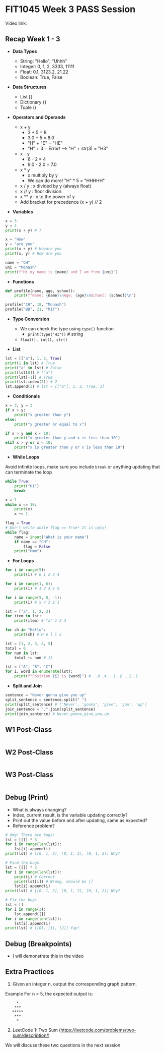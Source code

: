 # FIT1045 Week 3 PASS Session 
Video link: 

## Recap Week 1 - 3
- **Data Types**
    - String: "Hello", "Uhhh"
    - Integer: 0, 1, 2, 3333, 11111
    - Float: 0.1, 3123.2, 21.22
    - Boolean: True, False

- **Data Structures**
    - List []
    - Dictionary {}
    - Tuple ()

- **Operators and Operands**
    - x + y
        - 3 + 5 = 8
        - 3.0 + 5 = 8.0
        - "H" + "E" = "HE"
        - "H" + 3 = Error! --> "H" + str(3) = "H3"
    - x - y
        - 6 - 2 = 4
        - 9.0 - 2.0 = 7.0
    - x * y
        - x multiply by y
        - We can do more! "H" * 5 = "HHHHH"
    - x / y : x divided by y (always float)
    - x // y : floor division 
    - x ** y : x to the power of y 
    - Add bracket for precedence (x + y) // 2
- **Variables**
```Python
x = 3
y = 4
print(x + y) # 7

x = "How"
y = "are you"
print(x + y) # Howare you
print(x, y) # How are you

name = "CH"
uni = "Monash"
print(f"Hi my name is {name} and I am from {uni}")
```
- **Functions**
```Python
def profile(name, age, school):
    print(f"Name: {name}\nAge: {age}\nSchool: {school}\n")

profile("CH", 18, "Monash")
profile("BB", 21, "MIT")
```

- **Type Conversion**
    - We can check the type using ```type()``` function
        - ```print(type("HI"))``` # string
    - ```float(), int(), str()```

- **List**
```Python
lst = [["a"], 1, 2, True]
print(1 in lst) # True
print("a" in lst) # False
print(lst[0]) # ["a"]
print(lst[-1]) # True
print(lst.index(2)) # 2
lst.append(3) # lst = [["a"], 1, 2, True, 3]
```

- **Conditionals**
```Python
x = 3, y = 2
if x > y:
    print("x greater than y")
else:
    print("y greater or equal to x")

if x > y and x < 10:
    print("x greater than y and x is less than 10")
elif x > y or x < 10:
    print("x is greater than y or x is less than 10")
```

- **While Loops**

Avoid infinite loops, make sure you include ```break``` or 
anything updating that can terminate the loop

```Python
while True:
    print("Hi")
    break

x = 1
while x <= 10:
    print(x)
    x += 1

flag = True
# Don't write while flag == True! It is ugly!
while flag:
    name = input("What is your name")
    if name == "CH":
        flag = False
    print("Hmm")
```

- **For Loops**
```Python
for i in range(5):
    print(i) # 0 1 2 3 4

for i in range(1, 6):
    print(i) # 1 2 3 4 5

for i in range(5, 0, -1):
    print(i) # 5 4 3 2 1

lst = ["a", 1, 2, 3]
for item in lst:
    print(item) # "a" 1 2 3

for ch in "Hello":
    print(ch) # H e l l o

lst = [1, 2, 3, 4, 5]
total = 0
for num in lst:
    total += num # 15

lst = ["A", "B", "C"]
for i, word in enumerate(lst): 
    print(f"Position {i} is {word}") # ..0..A ..1..B ..2..C
```

- **Split and Join**
```Python
sentence = "Never gonna give you up"
split_sentence = sentence.split(" ")
print(split_sentence) # ['Never', 'gonna', 'give', 'you', 'up']
join_sentence = ",".join(split_sentence)
print(join_sentence) # Never,gonna,give,you,up
```

## W1 Post-Class
```Python
```

## W2 Post-Class
```Python
```

## W3 Post-Class
```Python
```

## Debug (Print)
- What is always changing?
- Index, current result, is the variable updating correctly?
- Print out the value before and after updating, same as expected?
- Reference problem? 
```Python
# Omg! There are bugs!
lst = [[]] * 3
for i in range(len(lst)):
    lst[i].append(i)
print(lst) # [[0, 1, 2], [0, 1, 2], [0, 1, 2]] Why?

# Find the bugs
lst = [[]] * 3
for i in range(len(lst)):
    print(i) # Correct 
    print(lst[i]) # Wrong, should be []
    lst[i].append(i)
print(lst) # [[0, 1, 2], [0, 1, 2], [0, 1, 2]] Why?

# Fix the bugs
lst = []
for i in range(3):
    lst.append([])
for i in range(len(lst)):
    lst[i].append(i)
print(lst) # [[0], [1], [2]] Yay!
```

## Debug (Breakpoints)
- I will demonstrate this in the video 


## Extra Practices
1. Given an integer n, output the corresponding graph pattern.

Example
For n = 5, the expected output is:
```
     *
    ***
   *****
    ***
     *
```

2. LeetCode 1: Two Sum (https://leetcode.com/problems/two-sum/description/)

We will discuss these two questions in the next session

